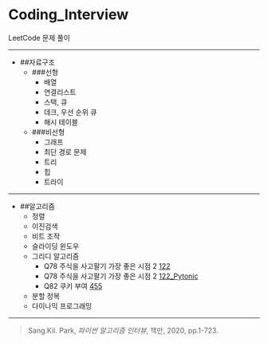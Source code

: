 # Coding_Interview 
LeetCode 문제 풀이
***
* ##자료구조
  * ###선형
    * 배열 
    * 연결리스트 
    * 스택, 큐 
    * 데크, 우선 순위 큐 
    * 해시 테이블
  * ###비선형
    * 그래프 
    * 최단 경로 문제 
    * 트리 
    * 힙 
    * 트라이
***
* ##알고리즘
  * 정렬 
  * 이진검색 
  * 비트 조작 
  * 슬라이딩 윈도우 
  * 그리디 알고리즘  
    * Q78 주식을 사고팔기 가장 좋은 시점 2  [122](https://github.com/chokwonsik/Coding_Interview/blob/main/Greedy/78_leetcode_122.py)  
    * Q78 주식을 사고팔기 가장 좋은 시점 2 [122_Pytonic](https://github.com/chokwonsik/Coding_Interview/blob/main/Greedy/78_leetcode_122_Pythonic.py)  
    * Q82 쿠키 부여 [455](https://github.com/chokwonsik/Coding_Interview/blob/main/Greedy/82_leetcode_455.py)
  * 분할 정복 
  * 다이나믹 프로그래밍

---
>Sang.Kil. Park, _파이썬 알고리즘 인터뷰_, 책만, 2020, pp.1-723.